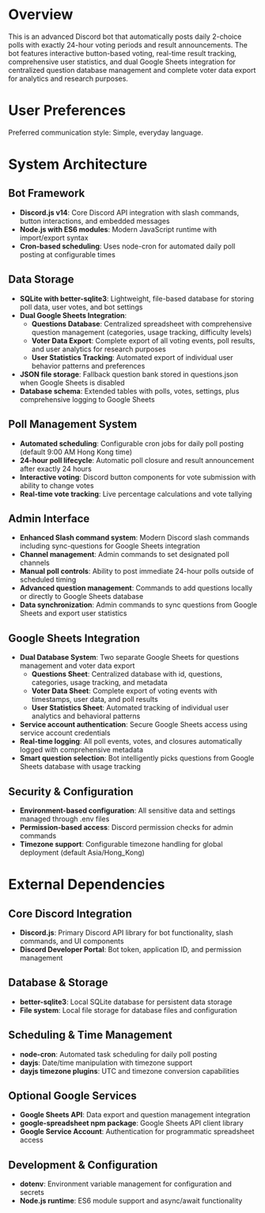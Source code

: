 # Overview

This is an advanced Discord bot that automatically posts daily 2-choice polls with exactly 24-hour voting periods and result announcements. The bot features interactive button-based voting, real-time result tracking, comprehensive user statistics, and dual Google Sheets integration for centralized question database management and complete voter data export for analytics and research purposes.

# User Preferences

Preferred communication style: Simple, everyday language.

# System Architecture

## Bot Framework
- **Discord.js v14**: Core Discord API integration with slash commands, button interactions, and embedded messages
- **Node.js with ES6 modules**: Modern JavaScript runtime with import/export syntax
- **Cron-based scheduling**: Uses node-cron for automated daily poll posting at configurable times

## Data Storage
- **SQLite with better-sqlite3**: Lightweight, file-based database for storing poll data, user votes, and bot settings
- **Dual Google Sheets Integration**: 
  - **Questions Database**: Centralized spreadsheet with comprehensive question management (categories, usage tracking, difficulty levels)
  - **Voter Data Export**: Complete export of all voting events, poll results, and user analytics for research purposes
  - **User Statistics Tracking**: Automated export of individual user behavior patterns and preferences
- **JSON file storage**: Fallback question bank stored in questions.json when Google Sheets is disabled
- **Database schema**: Extended tables with polls, votes, settings, plus comprehensive logging to Google Sheets

## Poll Management System
- **Automated scheduling**: Configurable cron jobs for daily poll posting (default 9:00 AM Hong Kong time)
- **24-hour poll lifecycle**: Automatic poll closure and result announcement after exactly 24 hours
- **Interactive voting**: Discord button components for vote submission with ability to change votes
- **Real-time vote tracking**: Live percentage calculations and vote tallying

## Admin Interface
- **Enhanced Slash command system**: Modern Discord slash commands including sync-questions for Google Sheets integration
- **Channel management**: Admin commands to set designated poll channels
- **Manual poll controls**: Ability to post immediate 24-hour polls outside of scheduled timing
- **Advanced question management**: Commands to add questions locally or directly to Google Sheets database
- **Data synchronization**: Admin commands to sync questions from Google Sheets and export user statistics

## Google Sheets Integration
- **Dual Database System**: Two separate Google Sheets for questions management and voter data export
  - **Questions Sheet**: Centralized database with id, questions, categories, usage tracking, and metadata
  - **Voter Data Sheet**: Complete export of voting events with timestamps, user data, and poll results
  - **User Statistics Sheet**: Automated tracking of individual user analytics and behavioral patterns
- **Service account authentication**: Secure Google Sheets access using service account credentials
- **Real-time logging**: All poll events, votes, and closures automatically logged with comprehensive metadata
- **Smart question selection**: Bot intelligently picks questions from Google Sheets database with usage tracking

## Security & Configuration
- **Environment-based configuration**: All sensitive data and settings managed through .env files
- **Permission-based access**: Discord permission checks for admin commands
- **Timezone support**: Configurable timezone handling for global deployment (default Asia/Hong_Kong)

# External Dependencies

## Core Discord Integration
- **Discord.js**: Primary Discord API library for bot functionality, slash commands, and UI components
- **Discord Developer Portal**: Bot token, application ID, and permission management

## Database & Storage
- **better-sqlite3**: Local SQLite database for persistent data storage
- **File system**: Local file storage for database files and configuration

## Scheduling & Time Management
- **node-cron**: Automated task scheduling for daily poll posting
- **dayjs**: Date/time manipulation with timezone support
- **dayjs timezone plugins**: UTC and timezone conversion capabilities

## Optional Google Services
- **Google Sheets API**: Data export and question management integration
- **google-spreadsheet npm package**: Google Sheets API client library
- **Google Service Account**: Authentication for programmatic spreadsheet access

## Development & Configuration
- **dotenv**: Environment variable management for configuration and secrets
- **Node.js runtime**: ES6 module support and async/await functionality